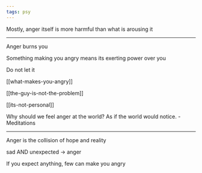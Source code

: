 ```yaml
---
tags: psy 
---
```


Mostly, anger itself is more harmful than what is arousing it  

---

Anger burns you 

Something making you angry means its exerting power over you 

Do not let it 

[[what-makes-you-angry]]

[[the-guy-is-not-the-problem]]

[[its-not-personal]]


Why should we feel anger at the world? As if the world would notice. - Meditations

---

Anger is the collision of hope and reality

sad AND unexpected -> anger

If you expect anything, few can make you angry